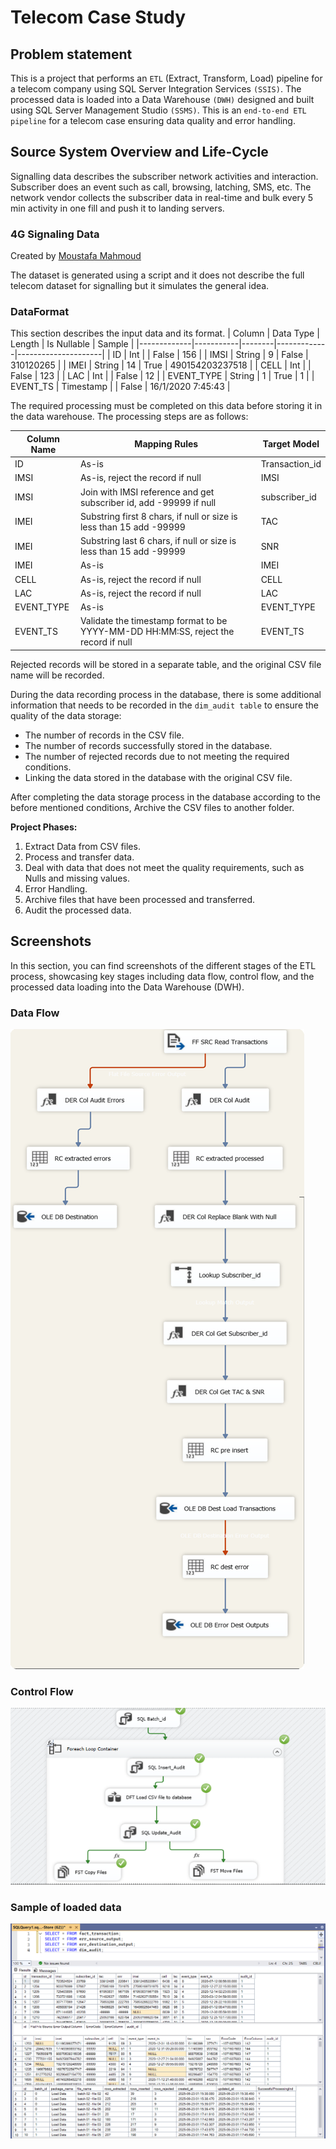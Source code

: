 # Telecom Case Study
## **Problem statement**
This is a project that performs an `ETL` (Extract, Transform, Load) pipeline for a telecom company using SQL Server Integration Services ` (SSIS) `. The processed data is loaded into a Data Warehouse ` (DWH) ` designed and built using SQL Server Management Studio ` (SSMS) `. This is an ` end-to-end ETL pipeline ` for a telecom case ensuring data quality and error handling.
## **Source System Overview and Life-Cycle**
Signalling data describes the subscriber network activities and interaction. Subscriber does an event such as call, browsing, latching, SMS, etc.
The network vendor collects the subscriber data in real-time and bulk every 5 min activity in one fill and push it to landing servers.

###  **4G Signaling Data**
Created by [Moustafa Mahmoud](https://gability.com/en/)

The dataset is generated using a script and it does not describe the full telecom dataset for signalling but it simulates the general idea.

### **DataFormat**
This section describes the input data and its format.
| Column      | Data Type | Length | Is Nullable | Sample              |
|-------------|-----------|--------|-------------|---------------------|
| ID          | Int       |        | False       | 156                 |
| IMSI        | String    | 9      | False       | 310120265           |
| IMEI        | String    | 14     | True        | 490154203237518     |
| CELL        | Int       |        | False       | 123                 |
| LAC         | Int       |        | False       | 12                  |
| EVENT_TYPE  | String    | 1      | True        | 1                   |
| EVENT_TS    | Timestamp |        | False       | 16/1/2020 7:45:43   |

The required processing must be completed on this data before storing it in the data warehouse. The processing steps are as follows:

| Column Name  | Mapping Rules                                         | Target Model   |
|-------------- |------------------------------------------------------|----------------|
| ID           | As-is                                                | Transaction_id |
| IMSI         | As-is, reject the record if null                     | IMSI           |
| IMSI         | Join with IMSI reference and get subscriber id, add -99999 if null | subscriber_id |
| IMEI         | Substring first 8 chars, if null or size is less than 15 add -99999 | TAC |
| IMEI         | Substring last 6 chars, if null or size is less than 15 add -99999 | SNR |
| IMEI         | As-is                                                | IMEI |
| CELL         | As-is, reject the record if null                     | CELL |
| LAC          | As-is, reject the record if null                     | LAC |
| EVENT_TYPE   | As-is                                                | EVENT_TYPE |
| EVENT_TS     | Validate the timestamp format to be YYYY-MM-DD HH:MM:SS, reject the record if null | EVENT_TS |


Rejected records will be stored in a separate table, and the original CSV file name will be recorded.

During the data recording process in the database, there is some additional information that needs to be recorded in the `dim_audit table` to ensure the quality of the data storage:
- The number of records in the CSV file.
- The number of records successfully stored in the database.
- The number of rejected records due to not meeting the required conditions.
- Linking the data stored in the database with the original CSV file.

After completing the data storage process in the database according to the before mentioned conditions, Archive the CSV files to another folder.

**Project Phases:**

1. Extract Data from CSV files.
2. Process and transfer data.
3. Deal with data that does not meet the quality requirements, such as Nulls and missing values.
4. Error Handling.
5. Archive files that have been processed and transferred.
6. Audit the processed data.

## **Screenshots**

In this section, you can find screenshots of the different stages of the ETL process, showcasing key stages including data flow, control flow, and the processed data loading into the Data Warehouse (DWH).

### **Data Flow**
![Data Flow](./screenshots/Data_Flow.png)

### **Control Flow**
![Control Flow](./screenshots/Control_Flow.png)

### **Sample of loaded data**
![Data Warehouse](./screenshots/Processed_Data_Sample.png)
